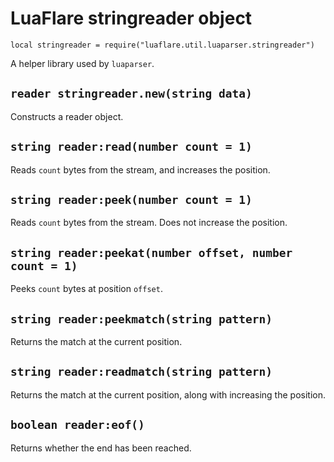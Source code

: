 # LuaFlare stringreader object

`local stringreader = require("luaflare.util.luaparser.stringreader")`

A helper library used by `luaparser`.

## `reader stringreader.new(string data)`

Constructs a reader object.

## `string reader:read(number count = 1)`

Reads `count` bytes from the stream, and increases the position.

## `string reader:peek(number count = 1)`

Reads `count` bytes from the stream. Does not increase the position.

## `string reader:peekat(number offset, number count = 1)`

Peeks `count` bytes at position `offset`.

## `string reader:peekmatch(string pattern)`

Returns the match at the current position.

## `string reader:readmatch(string pattern)`

Returns the match at the current position, along with increasing the position.

## `boolean reader:eof()`

Returns whether the end has been reached.
